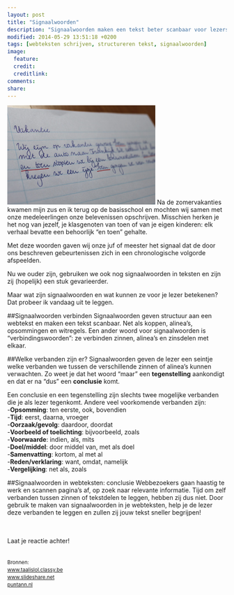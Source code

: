 ```yaml
---
layout: post
title: "Signaalwoorden"
description: "Signaalwoorden maken een tekst beter scanbaar voor lezers. Hoe? Dat vertel ik in deze blogpost."
modified: 2014-05-29 13:51:18 +0200
tags: [webteksten schrijven, structureren tekst, signaalwoorden]
image:
  feature: 
  credit: 
  creditlink: 
comments: 
share: 
---
```

<img src="../images/signaalwoorden.jpg" alt="Tekst met signaalwoord" class="floatright" title="Tekst met signaalwoord">
Na de zomervakanties kwamen mijn zus en ik terug op de basisschool en mochten wij samen met onze medeleerlingen onze belevenissen
opschrijven. Misschien herken je het nog van jezelf, je klasgenoten van toen of van je eigen kinderen: elk verhaal bevatte een behoorlijk
“en toen” gehalte.

Met deze woorden gaven wij onze juf of meester het signaal dat de door
ons beschreven gebeurtenissen zich in een chronologische volgorde
afspeelden.

Nu we ouder zijn, gebruiken we ook nog signaalwoorden in teksten en
zijn zij (hopelijk) een stuk gevarieerder.

Maar wat zijn signaalwoorden en wat kunnen ze voor je lezer betekenen? 
Dat probeer ik vandaag uit te leggen.


##Signaalwoorden verbinden
Signaalwoorden geven structuur aan een webtekst en maken een tekst
scanbaar. Net als koppen, alinea’s, opsommingen en witregels. Een
ander woord voor signaalwoorden is “verbindingswoorden”: ze verbinden
zinnen, alinea’s en zinsdelen met elkaar.


##Welke verbanden zijn er?
Signaalwoorden geven de lezer een seintje welke verbanden we tussen de
verschillende zinnen of alinea’s kunnen verwachten. Zo weet je dat het
woord “maar”  een **tegenstelling** aankondigt en dat er na “dus” een
**conclusie** komt.

Een conclusie en een tegenstelling zijn slechts twee mogelijke
verbanden die je als lezer tegenkomt. Andere veel voorkomende
verbanden zijn:  
-**Opsomming**: ten eerste, ook, bovendien  
-**Tijd**: eerst, daarna, vroeger  
-**Oorzaak/gevolg**: daardoor, doordat  
-**Voorbeeld of toelichting**: bijvoorbeeld, zoals  
-**Voorwaarde**: indien, als, mits  
-**Doel/middel**: door middel van, met als doel  
-**Samenvatting**: kortom, al met al  
-**Reden/verklaring**: want, omdat, namelijk  
-**Vergelijking**: net als, zoals



##Signaalwoorden in webteksten: conclusie
Webbezoekers gaan haastig te werk en scannen pagina’s af, op zoek naar
relevante informatie. Tijd om zelf verbanden tussen zinnen of
tekstdelen te leggen, hebben zij dus niet. Door gebruik te maken van
signaalwoorden in je webteksten, help je de lezer deze verbanden te
leggen en zullen zij jouw tekst sneller begrijpen!

<br><br>
Laat je reactie achter!
<br><br>

<small>Bronnen:  
<a href="http://www.taalislol.classy.be/signaalwoorden.htm">www.taalislol.classy.be</a>  
<a href="http://www.slideshare.net/Sanderling/signaalwoorden-25876361">www.slideshare.net</a>  
<a href="http://puntann.nl/category/webtekst-schrijven/">puntann.nl</a>
</small>




